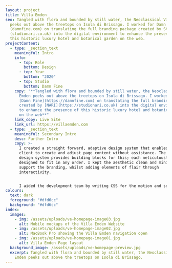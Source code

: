 ```yaml
---
layout: project
title: Villa Emden
seo: Tangled with flora and bounded by still water, the Neoclassical Villa Emden
  peeks out above the treetops on Isola di Brissago. I worked for Damn Fine
  (damnfine.com) on translating the full branding package created by Studio Nari
  (studionari.co.uk) into the digital environment to enhance the presence of
  this historic luxury hotel and botanical garden on the web.
projectContent:
  - type: _section_text
    meaningful: Intro
    info:
      - top: Role
        bottom: Design
      - top: Year
        bottom: "2020"
      - top: Studio
        bottom: Damn Fine
    copy: "**Tangled with flora and bounded by still water, the Neoclassical Villa
      Emden peeks out above the treetops on Isola di Brissago. I worked for
      [Damn Fine](https://damnfine.com) on translating the full branding package
      created by [NARI](https://studionari.co.uk) into the digital environment
      to enhance the presence of this historic luxury hotel and botanical garden
      on the web**"
    link_copy: Live Site
    link_url: https://villaemden.com
  - type: _section_text
    meaningful: Secondary Intro
    desc: Further Intro
    copy: >-
      I created a straight forward, adaptive design system that enables the
      client to create and adjust page content without assistance. The block
      design system provides building blocks for this; each meticulously
      designed to fit in any order. I kept the aesthetic clean and minimal to
      support the branding, whilst adding elements of flair through
      interactivity.


      I aided the development team by writing CSS for the motion and some interactivity, as well as creating the mouse follower and logo animations.
colours:
  text: dark
  foreground: "#dfd6cc"
  background: "#dfd6cc"
index:
  images:
    - img: /assets/uploads/ve-homepage-image03.jpg
      alt: Mobile mockups of the Villa Emden Website
    - img: /assets/uploads/ve-homepage-image02.jpg
      alt: MacBook Pro showing the Villa Emden navigation open
    - img: /assets/uploads/ve-homepage-image01.jpg
      alt: Villa Emden Page layout
  background_image: /assets/uploads/ve-homepage-preview.jpg
  excerpt: Tangled with flora and bounded by still water, the Neoclassical Villa
    Emden peeks out above the treetops on Isola di Brissago.
---
```


